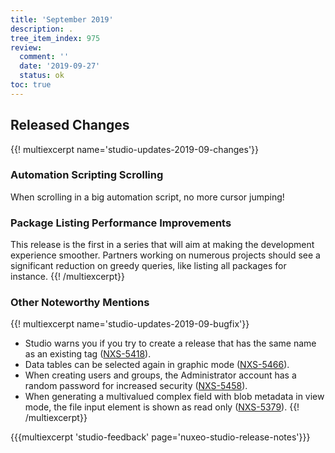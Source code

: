 ```yaml
---
title: 'September 2019'
description: .
tree_item_index: 975
review:
  comment: ''
  date: '2019-09-27'
  status: ok
toc: true
---
```


## Released Changes

{{! multiexcerpt name='studio-updates-2019-09-changes'}}

### Automation Scripting Scrolling

When scrolling in a big automation script, no more cursor jumping!

### Package Listing Performance Improvements

This release is the first in a series that will aim at making the development experience smoother. Partners working on numerous projects should see a significant reduction on greedy queries, like listing all packages for instance.
{{! /multiexcerpt}}

### Other Noteworthy Mentions

{{! multiexcerpt name='studio-updates-2019-09-bugfix'}}
- Studio warns you if you try to create a release that has the same name as an existing tag ([NXS-5418](https://jira.nuxeo.com/browse/NXS-5418)).
- Data tables can be selected again in graphic mode ([NXS-5466](https://jira.nuxeo.com/browse/NXS-5466)).
- When creating users and groups, the Administrator account has a random password for increased security ([NXS-5458](https://jira.nuxeo.com/browse/NXS-5458)).
- When generating a multivalued complex field with blob metadata in view mode, the file input element is shown as read only ([NXS-5379](https://jira.nuxeo.com/browse/NXS-5379)).
{{! /multiexcerpt}}

{{{multiexcerpt 'studio-feedback' page='nuxeo-studio-release-notes'}}}
